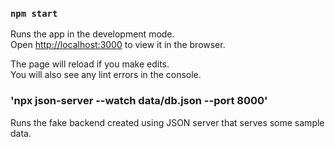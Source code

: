 

### `npm start`

Runs the app in the development mode.\
Open [http://localhost:3000](http://localhost:3000) to view it in the browser.

The page will reload if you make edits.\
You will also see any lint errors in the console.

### 'npx json-server --watch data/db.json --port 8000'

Runs the fake backend created using JSON server that serves some sample data.
